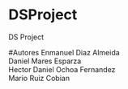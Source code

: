 # DSProject
DS Project

#Autores
Enmanuel Diaz Almeida
<br>
Daniel Mares Esparza
<br>
Hector Daniel Ochoa Fernandez
<br>
Mario Ruiz Cobian

